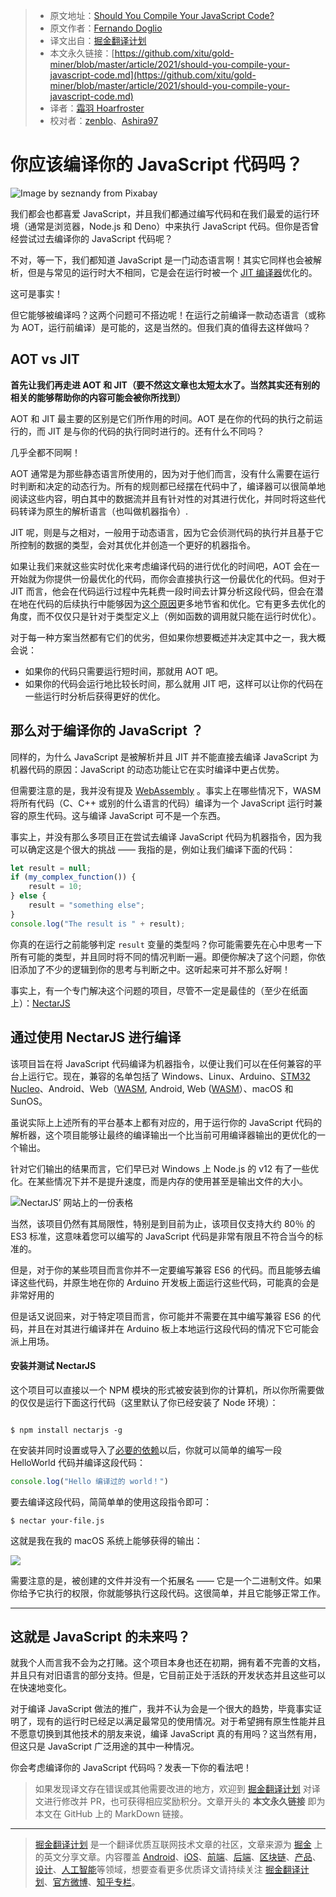 > * 原文地址：[Should You Compile Your JavaScript Code?](https://blog.bitsrc.io/should-you-compile-your-javascript-code-a857ad2e3032)
> * 原文作者：[Fernando Doglio](https://medium.com/@deleteman123)
> * 译文出自：[掘金翻译计划](https://github.com/xitu/gold-miner)
> * 本文永久链接：[https://github.com/xitu/gold-miner/blob/master/article/2021/should-you-compile-your-javascript-code.md](https://github.com/xitu/gold-miner/blob/master/article/2021/should-you-compile-your-javascript-code.md)
> * 译者：[霜羽 Hoarfroster](https://github.com/PassionPenguin)
> * 校对者：[zenblo](https://github.com/zenblo)、[Ashira97](https://github.com/Ashira97)

# 你应该编译你的 JavaScript 代码吗？

![Image by [seznandy](https://pixabay.com/users/seznandy-15803435/?utm_source=link-attribution&utm_medium=referral&utm_campaign=image&utm_content=5093898) from [Pixabay](https://pixabay.com/?utm_source=link-attribution&utm_medium=referral&utm_campaign=image&utm_content=5093898)](https://cdn-images-1.medium.com/max/3840/1*_7N-LnDFVgKcgEgzczZVmg.jpeg)

我们都会也都喜爱 JavaScript，并且我们都通过编写代码和在我们最爱的运行环境（通常是浏览器，Node.js 和 Deno）中来执行 JavaScript 代码。但你是否曾经尝试过去编译你的 JavaScript 代码呢？

不对，等一下，我们都知道 JavaScript 是一门动态语言啊！其实它同样也会被解析，但是与常见的运行时大不相同，它是会在运行时被一个 [JIT 编译器](https://blog.bitsrc.io/the-jit-in-javascript-just-in-time-compiler-798b66e44143)优化的。

这可是事实！

但它能够被编译吗？这两个问题可不搭边呢！在运行之前编译一款动态语言（或称为 AOT，运行前编译）是可能的，这是当然的。但我们真的值得去这样做吗？

## AOT vs JIT

**首先让我们再走进 AOT 和 JIT（要不然这文章也太短太水了。当然其实还有别的相关的能够帮助你的内容可能会被你所找到）**

AOT 和 JIT 最主要的区别是它们所作用的时间。AOT 是在你的代码的执行之前运行的，而 JIT 是与你的代码的执行同时进行的。还有什么不同吗？

几乎全都不同啊！

AOT 通常是为那些静态语言所使用的，因为对于他们而言，没有什么需要在运行时判断和决定的动态行为。所有的规则都已经摆在代码中了，编译器可以很简单地阅读这些内容，明白其中的数据流并且有针对性的对其进行优化，并同时将这些代码转译为原生的解析语言（也叫做机器指令）.

JIT 呢，则是与之相对，一般用于动态语言，因为它会侦测代码的执行并且基于它所控制的数据的类型，会对其优化并创造一个更好的机器指令。

如果让我们来就这些实时优化来考虑编译代码的进行优化的时间吧，AOT 会在一开始就为你提供一份最优化的代码，而你会直接执行这一份最优化的代码。但对于 JIT 而言，他会在代码运行过程中先耗费一段时间去计算分析这段代码，但会在潜在地在代码的后续执行中能够因为[这个原因](https://blog.bitsrc.io/the-jit-in-javascript-just-in-time-compiler-798b66e44143)更多地节省和优化。它有更多去优化的角度，而不仅仅只是针对于类型定义上（例如函数的调用就只能在运行时优化）。

对于每一种方案当然都有它们的优劣，但如果你想要概述并决定其中之一，我大概会说：

* 如果你的代码只需要运行短时间，那就用 AOT 吧。
* 如果你的代码会运行地比较长时间，那么就用 JIT 吧，这样可以让你的代码在一些运行时分析后获得更好的优化。

## 那么对于编译你的 JavaScript ？

同样的，为什么 JavaScript 是被解析并且 JIT 并不能直接去编译 JavaScript 为机器代码的原因：JavaScript 的动态功能让它在实时编译中更占优势。

但需要注意的是，我并没有提及 [WebAssembly](https://blog.bitsrc.io/whats-wrong-with-web-assembly-3b9abb671ec2) 。事实上在哪些情况下，WASM 将所有代码（C、C++ 或别的什么语言的代码）编译为一个 JavaScript 运行时兼容的原生代码。这与编译 JavaScript 可不是一个东西。

事实上，并没有那么多项目正在尝试去编译 JavaScript 代码为机器指令，因为我可以确定这是个很大的挑战 —— 我指的是，例如让我们编译下面的代码：

```js
let result = null;
if (my_complex_function()) {
    result = 10;
} else {
    result = "something else";
}
console.log("The result is " + result);
```

你真的在运行之前能够判定 `result` 变量的类型吗？你可能需要先在心中思考一下所有可能的类型，并且同时将不同的情况判断一遍。即便你解决了这个问题，你依旧添加了不少的逻辑到你的思考与判断之中。这听起来可并不那么好啊！

事实上，有一个专门解决这个问题的项目，尽管不一定是最佳的（至少在纸面上）：[NectarJS](https://github.com/NectarJS/nectarjs)

## 通过使用 NectarJS 进行编译

该项目旨在将 JavaScript 代码编译为机器指令，以便让我们可以在任何兼容的平台上运行它。现在，兼容的名单包括了 Windows、Linux、Arduino、[STM32 Nucleo](https://www.st.comenevaluation-toolsstm32-nucleo-boards.html)、Android、Web（[WASM](https://www.st.com/en/evaluation-tools/stm32-nucleo-boards.html), Android, Web ([WASM](https://blog.bitsrc.io/whats-wrong-with-web-assembly-3b9abb671ec2)）、macOS 和 SunOS。

虽说实际上上述所有的平台基本上都有对应的，用于运行你的 JavaScript 代码的解析器，这个项目能够让最终的编译输出一个比当前可用编译器输出的更优化的一个输出。

针对它们输出的结果而言，它们早已对 Windows 上 Node.js 的 v12 有了一些优化。在某些情况下并不是提升速度，而是内存的使用甚至是输出文件的大小。

![NectarJS’ 网站上的一份表格](https://cdn-images-1.medium.com/max/3036/1*HyX7ShDvXey6u9mo9_3ezg.png)

当然，该项目仍然有其局限性，特别是到目前为止，该项目仅支持大约 80％ 的 ES3 标准，这意味着您可以编写的 JavaScript 代码是非常有限且不符合当今的标准的。

但是，对于你的某些项目而言你并不一定要编写兼容 ES6 的代码。而且能够去编译这些代码，并原生地在你的 Arduino 开发板上面运行这些代码，可能真的会是非常好用的

但是话又说回来，对于特定项目而言，你可能并不需要在其中编写兼容 ES6 的代码，并且在对其进行编译并在 Arduino 板上本地运行这段代码的情况下它可能会派上用场。

#### 安装并测试 NectarJS

这个项目可以直接以一个 NPM 模块的形式被安装到你的计算机，所以你所需要做的仅仅是运行下面这行代码（这里默认了你已经安装了 Node 环境）：

```

$ npm install nectarjs -g

```

在安装并同时设置或导入了[必要的依赖](https://github.com/NectarJS/nectarjs/blob/master/docs/ADVANCED_USAGE.md#requirements-and-compilation)以后，你就可以简单的编写一段 HelloWorld 代码并编译这段代码：

```JavaScript
console.log("Hello 编译过的 world！")
```

要去编译这段代码，简简单单的使用这段指令即可：

```
$ nectar your-file.js
```

这就是我在我的 macOS 系统上能够获得的输出：

![](https://cdn-images-1.medium.com/max/2028/1*7i_ihlwJ8Kx49n7v3wrePw.png)

需要注意的是，被创建的文件并没有一个拓展名 —— 它是一个二进制文件。如果你给予它执行的权限，你就能够执行这段代码。这很简单，并且它能够正常工作。

---

## 这就是 JavaScript 的未来吗？

就我个人而言我不会为之打赌。这个项目本身也还在初期，拥有着不完善的文档，并且只有对旧语言的部分支持。但是，它目前正处于活跃的开发状态并且这些可以在快速地变化。

对于编译 JavaScript 做法的推广，我并不认为会是一个很大的趋势，毕竟事实证明了，现有的运行时已经足以满足最常见的使用情况。对于希望拥有原生性能并且不愿意切换到其他技术的朋友来说，编译 JavaScript 真的有用吗？这当然有用，但这只是 JavaScript 广泛用途的其中一种情况。

你会考虑编译你的 JavaScript 代码吗？发表一下你的看法吧！

> 如果发现译文存在错误或其他需要改进的地方，欢迎到 [掘金翻译计划](https://github.com/xitu/gold-miner) 对译文进行修改并 PR，也可获得相应奖励积分。文章开头的 **本文永久链接** 即为本文在 GitHub 上的 MarkDown 链接。

---

> [掘金翻译计划](https://github.com/xitu/gold-miner) 是一个翻译优质互联网技术文章的社区，文章来源为 [掘金](https://juejin.im) 上的英文分享文章。内容覆盖 [Android](https://github.com/xitu/gold-miner#android)、[iOS](https://github.com/xitu/gold-miner#ios)、[前端](https://github.com/xitu/gold-miner#前端)、[后端](https://github.com/xitu/gold-miner#后端)、[区块链](https://github.com/xitu/gold-miner#区块链)、[产品](https://github.com/xitu/gold-miner#产品)、[设计](https://github.com/xitu/gold-miner#设计)、[人工智能](https://github.com/xitu/gold-miner#人工智能)等领域，想要查看更多优质译文请持续关注 [掘金翻译计划](https://github.com/xitu/gold-miner)、[官方微博](http://weibo.com/juejinfanyi)、[知乎专栏](https://zhuanlan.zhihu.com/juejinfanyi)。
